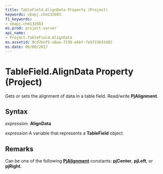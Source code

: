 ```yaml
---
title: TableField.AlignData Property (Project)
keywords: vbapj.chm132683
f1_keywords:
- vbapj.chm132683
ms.prod: project-server
api_name:
- Project.TableField.AlignData
ms.assetid: 9cd7bef5-a0aa-7150-e6bf-7e5f23632402
ms.date: 06/08/2017
---
```



# TableField.AlignData Property (Project)

Gets or sets the alignment of data in a table field. Read/write  **PjAlignment**.


## Syntax

 _expression_. **AlignData**

 _expression_ A variable that represents a **TableField** object.


## Remarks

Can be one of the following  **[PjAlignment](Project.PjAlignment.md)** constants: **pjCenter**, **pjLeft**, or **pjRight**.



